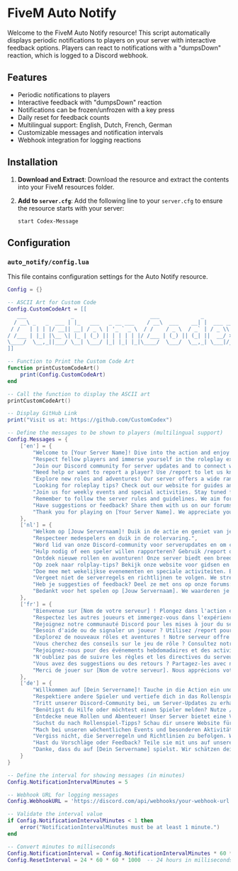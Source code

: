 # FiveM Auto Notify

Welcome to the FiveM Auto Notify resource! This script automatically displays periodic notifications to players on your server with interactive feedback options. Players can react to notifications with a "dumpsDown" reaction, which is logged to a Discord webhook. 

## Features

- Periodic notifications to players
- Interactive feedback with "dumpsDown" reaction
- Notifications can be frozen/unfrozen with a key press
- Daily reset for feedback counts
- Multilingual support: English, Dutch, French, German
- Customizable messages and notification intervals
- Webhook integration for logging reactions

## Installation

1. **Download and Extract**: Download the resource and extract the contents into your FiveM resources folder.

2. **Add to `server.cfg`**: Add the following line to your `server.cfg` to ensure the resource starts with your server:

    ```plaintext
    start Codex-Message
    ```

## Configuration

### `auto_notify/config.lua`

This file contains configuration settings for the Auto Notify resource.

```lua
Config = {}

-- ASCII Art for Custom Code
Config.CustomCodeArt = [[
   ___              _                        ___             _             
  / __\ _   _  ___ | |_   ___   _ __ ___    / __\  ___    __| |  ___ __  __
 / /   | | | |/ __|| __| / _ \ | '_ ` _ \  / /    / _ \  / _` | / _ \\ \/ /
/ /___ | |_| |\__ \| |_ | (_) || | | | | |/ /___ | (_) || (_| ||  __/ >  < 
\____/  \__,_||___/ \__| \___/ |_| |_| |_|\____/  \___/  \__,_| \___|/_/\_\
]]

-- Function to Print the Custom Code Art
function printCustomCodeArt()
    print(Config.CustomCodeArt)
end

-- Call the function to display the ASCII art
printCustomCodeArt()

-- Display GitHub Link
print("Visit us at: https://github.com/CustomCodex")

-- Define the messages to be shown to players (multilingual support)
Config.Messages = {
    ['en'] = {
        "Welcome to [Your Server Name]! Dive into the action and enjoy your time!",
        "Respect fellow players and immerse yourself in the roleplay experience.",
        "Join our Discord community for server updates and to connect with other players: [Discord Link].",
        "Need help or want to report a player? Use /report to let us know.",
        "Explore new roles and adventures! Our server offers a wide range of experiences.",
        "Looking for roleplay tips? Check out our website for guides and tutorials.",
        "Join us for weekly events and special activities. Stay tuned for announcements!",
        "Remember to follow the server rules and guidelines. We aim for a fun and fair environment.",
        "Have suggestions or feedback? Share them with us on our forums: [Forums Link].",
        "Thank you for playing on [Your Server Name]. We appreciate your support and enthusiasm!"
    },
    ['nl'] = {
        "Welkom op [Jouw Servernaam]! Duik in de actie en geniet van je tijd!",
        "Respecteer medespelers en duik in de rolervaring.",
        "Word lid van onze Discord-community voor serverupdates en om contact te maken met andere spelers: [Discord Link].",
        "Hulp nodig of een speler willen rapporteren? Gebruik /report om het ons te laten weten.",
        "Ontdek nieuwe rollen en avonturen! Onze server biedt een breed scala aan ervaringen.",
        "Op zoek naar rolplay-tips? Bekijk onze website voor gidsen en tutorials.",
        "Doe mee met wekelijkse evenementen en speciale activiteiten. Blijf op de hoogte van aankondigingen!",
        "Vergeet niet de serverregels en richtlijnen te volgen. We streven naar een leuke en eerlijke omgeving.",
        "Heb je suggesties of feedback? Deel ze met ons op onze forums: [Forums Link].",
        "Bedankt voor het spelen op [Jouw Servernaam]. We waarderen je steun en enthousiasme!"
    },
    ['fr'] = {
        "Bienvenue sur [Nom de votre serveur] ! Plongez dans l'action et profitez de votre temps !",
        "Respectez les autres joueurs et immergez-vous dans l'expérience de jeu de rôle.",
        "Rejoignez notre communauté Discord pour les mises à jour du serveur et pour vous connecter avec d'autres joueurs : [Discord Link].",
        "Besoin d'aide ou de signaler un joueur ? Utilisez /report pour nous le faire savoir.",
        "Explorez de nouveaux rôles et aventures ! Notre serveur offre une large gamme d'expériences.",
        "Vous cherchez des conseils sur le jeu de rôle ? Consultez notre site pour des guides et des tutoriels.",
        "Rejoignez-nous pour des événements hebdomadaires et des activités spéciales. Restez à l'écoute des annonces !",
        "N'oubliez pas de suivre les règles et les directives du serveur. Nous visons un environnement amusant et équitable.",
        "Vous avez des suggestions ou des retours ? Partagez-les avec nous sur nos forums : [Forums Link].",
        "Merci de jouer sur [Nom de votre serveur]. Nous apprécions votre soutien et votre enthousiasme !"
    },
    ['de'] = {
        "Willkommen auf [Dein Servername]! Tauche in die Action ein und genieße deine Zeit!",
        "Respektiere andere Spieler und vertiefe dich in das Rollenspielerlebnis.",
        "Tritt unserer Discord-Community bei, um Server-Updates zu erhalten und dich mit anderen Spielern zu verbinden: [Discord Link].",
        "Benötigst du Hilfe oder möchtest einen Spieler melden? Nutze /report, um uns Bescheid zu geben.",
        "Entdecke neue Rollen und Abenteuer! Unser Server bietet eine Vielzahl von Erlebnissen.",
        "Suchst du nach Rollenspiel-Tipps? Schau dir unsere Website für Anleitungen und Tutorials an.",
        "Mach bei unseren wöchentlichen Events und besonderen Aktivitäten mit. Bleib dran für Ankündigungen!",
        "Vergiss nicht, die Serverregeln und Richtlinien zu befolgen. Wir streben nach einer lustigen und fairen Umgebung.",
        "Hast du Vorschläge oder Feedback? Teile sie mit uns auf unseren Foren: [Forums Link].",
        "Danke, dass du auf [Dein Servername] spielst. Wir schätzen deine Unterstützung und Begeisterung!"
    }
}

-- Define the interval for showing messages (in minutes)
Config.NotificationIntervalMinutes = 5

-- Webhook URL for logging messages
Config.WebhookURL = 'https://discord.com/api/webhooks/your-webhook-url'

-- Validate the interval value
if Config.NotificationIntervalMinutes < 1 then
    error("NotificationIntervalMinutes must be at least 1 minute.")
end

-- Convert minutes to milliseconds
Config.NotificationInterval = Config.NotificationIntervalMinutes * 60 * 1000
Config.ResetInterval = 24 * 60 * 60 * 1000  -- 24 hours in milliseconds
